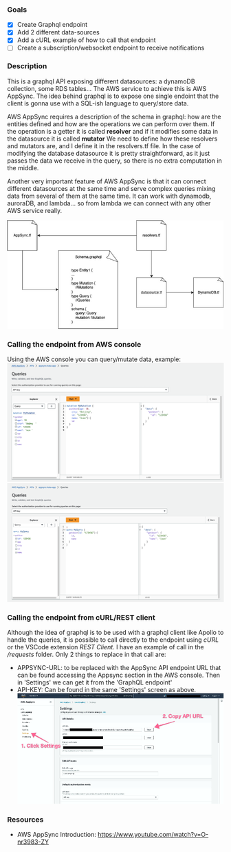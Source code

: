 
### Goals
- [X] Create Graphql endpoint
- [X] Add 2 different data-sources
- [X] Add a cURL example of how to call that endpoint
- [ ] Create a subscription/websocket endpoint to receive notifications
### Description
This is a graphql API exposing different datasources: a dynamoDB collection, some RDS tables...
The AWS service to achieve this is AWS AppSync. The idea behind graphql is to expose one single endoint that the client is gonna use with a SQL-ish language to query/store data.

AWS AppSync requires a description of the schema in graphql: how are the entities defined and how are the operations we can perform over them. If the operation is a getter it is called <b>resolver</b> and if it modifies some data in the datasource it is called <b>mutator</b>
We need to define how these resolvers and mutators are, and I define it in the resolvers.tf file. In the case of modifying the database datasource it is pretty straightforward, as it just passes the data we receive in the query, so there is no extra computation in the middle.

Another very important feature of AWS AppSync is that it can connect different datasources at the same time and serve complex queries mixing data from several of them at the same time. It can work with dynamodb, auroraDB, and lambda... so from lambda we can connect with any other AWS service really.

![](files/diagram-infra.jpg)

### Calling the endpoint from AWS console 
Using the AWS console you can query/mutate data, example:
![](files/mutator.png)
![](files/resolver.png)

### Calling the endpoint from cURL/REST client
Although the idea of graphql is to be used with a graphql client like Apollo to handle the queries, it is possible to call directly to the endpoint using <i>cURL</i> or the VSCode extension <i>REST Client</i>. I have an example of call in the <i>/requests</i> folder. Only 2 things to replace in that call are:
- APPSYNC-URL: to be replaced with the AppSync API endpoint URL that can be found accessing the Appsync section in the AWS console. Then in 'Settings' we can get it from the 'GraphQL endpoint'
- API-KEY: Can be found in the same 'Settings' screen as above.
![](files/settings-appsync.png)

### Resources
- AWS AppSync Introduction: https://www.youtube.com/watch?v=O-nr3983-ZY